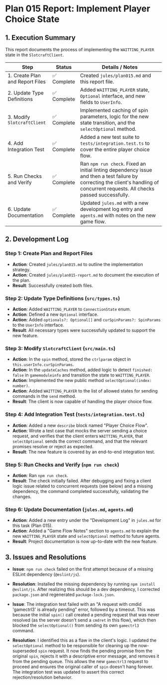 # Plan 015 Report: Implement Player Choice State

## 1. Execution Summary

This report documents the process of implementing the `WAITTING_PLAYER` state in the `SlotcraftClient`.

| Step                                        | Status      | Details / Notes                                                                                                                                                                                                                                                                                                                           |
| ------------------------------------------- | ----------- | ----------------------------------------------------------------------------------------------------------------------------------------------------------------------------------------------------------------------------------------------------------------------------------------------------------------------------------------- |
| 1. Create Plan and Report Files             | ✅ Complete | Created `jules/plan015.md` and this report file.                                                                                                                                                                                                                                                                                          |
| 2. Update Type Definitions                  | ✅ Complete | Added `WAITTING_PLAYER` state, `Optional` interface, and new fields to `UserInfo`.                                                                                                                                                                                                                                                          |
| 3. Modify `SlotcraftClient`                 | ✅ Complete | Implemented caching of spin parameters, logic for the new state transition, and the `selectOptional` method.                                                                                                                                                                                                                              |
| 4. Add Integration Test                     | ✅ Complete | Added a new test suite to `tests/integration.test.ts` to cover the entire player choice flow.                                                                                                                                                                                                                                               |
| 5. Run Checks and Verify                    | ✅ Complete | Ran `npm run check`. Fixed an initial linting dependency issue and then a test failure by correcting the client's handling of concurrent requests. All checks passed successfully.                                                                                                                                                           |
| 6. Update Documentation                     | ✅ Complete | Updated `jules.md` with a new development log entry and `agents.md` with notes on the new game flow.                                                                                                                                                                                                                                          |

## 2. Development Log

### Step 1: Create Plan and Report Files

- **Action**: Created `jules/plan015.md` to outline the implementation strategy.
- **Action**: Created `jules/plan015-report.md` to document the execution of the plan.
- **Result**: Successfully created both files.

### Step 2: Update Type Definitions (`src/types.ts`)

- **Action**: Added `WAITTING_PLAYER` to `ConnectionState` enum.
- **Action**: Defined a new `Optional` interface.
- **Action**: Added `optionals?: Optional[]` and `curSpinParams?: SpinParams` to the `UserInfo` interface.
- **Result**: All necessary types were successfully updated to support the new feature.

### Step 3: Modify `SlotcraftClient` (`src/main.ts`)

- **Action**: In the `spin` method, stored the `ctrlparam` object in `this.userInfo.curSpinParams`.
- **Action**: In the `updateCaches` method, added logic to detect `finished: false` in `gamemoduleinfo` and transition the state to `WAITTING_PLAYER`.
- **Action**: Implemented the new public method `selectOptional(index: number)`.
- **Action**: Added `WAITTING_PLAYER` to the list of allowed states for sending commands in the `send` method.
- **Result**: The client is now capable of handling the player choice flow.

### Step 4: Add Integration Test (`tests/integration.test.ts`)

- **Action**: Added a new `describe` block named "Player Choice Flow".
- **Action**: Wrote a test case that mocks the server sending a choice request, and verifies that the client enters `WAITTING_PLAYER`, that `selectOptional` sends the correct command, and that the relevant promises resolve or reject as expected.
- **Result**: The new feature is covered by an end-to-end integration test.

### Step 5: Run Checks and Verify (`npm run check`)

- **Action**: Ran `npm run check`.
- **Result**: The check initially failed. After debugging and fixing a client logic issue related to concurrent requests (see below) and a missing dependency, the command completed successfully, validating the changes.

### Step 6: Update Documentation (`jules.md`, `agents.md`)

- **Action**: Added a new entry under the "Development Log" in `jules.md` for this task (Plan 015).
- **Action**: Added a "Game Flow Notes" section to `agents.md` to explain the new `WAITTING_PLAYER` state and `selectOptional` method to future agents.
- **Result**: Project documentation is now up-to-date with the new feature.

## 3. Issues and Resolutions

- **Issue**: `npm run check` failed on the first attempt because of a missing ESLint dependency (`@eslint/js`).
- **Resolution**: Installed the missing dependency by running `npm install @eslint/js`. After realizing this should be a dev dependency, I corrected `package.json` and regenerated `package-lock.json`.

- **Issue**: The integration test failed with an "A request with cmdid 'gamectrl3' is already pending" error, followed by a timeout. This was because the initial `spin()` call created a pending request that was never resolved (as the server doesn't send a `cmdret` in this flow), which then blocked the `selectOptional()` from sending its own `gamectrl3` command.
- **Resolution**: I identified this as a flaw in the client's logic. I updated the `selectOptional` method to be responsible for cleaning up the now-superseded `spin` request. It now finds the pending promise from the original `spin`, rejects it with a descriptive error message, and removes it from the pending queue. This allows the new `gamectrl3` request to proceed and ensures the original caller of `spin` doesn't hang forever. The integration test was updated to assert this correct rejection/resolution behavior.
